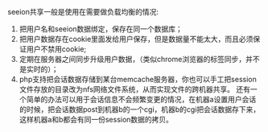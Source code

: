 seeion共享一般是使用在需要做负载均衡的情况:

1. 把用户名和seeion数据绑定，保存在同一个数据库；
2. 把用户数据存在cookie里面发给用户保存，但是数据量不能太大，而且必须保证用户不禁用cookie;
3. 定期在服务器之间同步升级用户数据，（类似chrome浏览器的标签同步，并不是实时的）；
4. php支持把会话数据存储到某台memcache服务器，你也可以手工把session文件存放的目录改为nfs网络文件系统，从而实现文件的跨机器共享。
还有一个简单的办法可以用于会话信息不会频繁变更的情况，在机器a设置用户会话的时候，把会话数据post到机器b的一个cgi，机器b的cgi把会话数据存下来，这样机器a和b都会有同一份session数据的拷贝。


